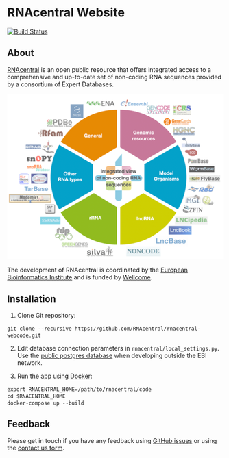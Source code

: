 # RNAcentral Website

[![Build Status](http://jenkins.rnacentral.org/buildStatus/icon?job=Update_test.rnacentral.org)](http://jenkins.rnacentral.org/job/rnacentral_testing/)

## About

[RNAcentral](https://rnacentral.org) is an open public resource that offers integrated access to a comprehensive and up-to-date set of non-coding RNA sequences provided by a consortium of Expert Databases.

![RNAcentral Expert Databases](./rnacentral/portal/static/img/expert-databases.png)

The development of RNAcentral is coordinated by the
[European Bioinformatics Institute](https://www.ebi.ac.uk) and is funded by [Wellcome](https://wellcome.org).

## Installation

1. Clone Git repository:

  ```
  git clone --recursive https://github.com/RNAcentral/rnacentral-webcode.git
  ```

2. Edit database connection parameters in `rnacentral/local_settings.py`. Use the [public postgres database](https://rnacentral.org/help/public-database) when developing outside the EBI network.

3. Run the app using [Docker](https://www.docker.com):

  ```
  export RNACENTRAL_HOME=/path/to/rnacentral/code
  cd $RNACENTRAL_HOME
  docker-compose up --build
  ```

## Feedback

Please get in touch if you have any feedback using [GitHub issues](https://github.com/RNAcentral/rnacentral-webcode/issues)
or using the [contact us form](https://rnacentral.org/contact).
